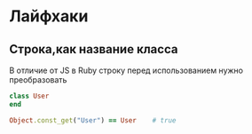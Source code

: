 # Лайфхаки
## Строка,как название класса
В отличие от JS в Ruby строку перед использованием нужно преобразовать
```ruby
class User
end

Object.const_get("User") == User	# true
```